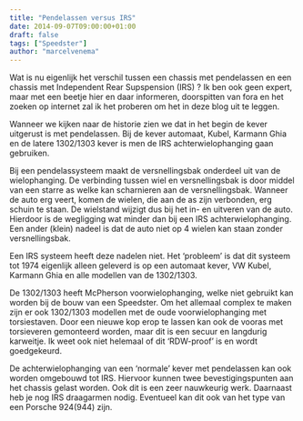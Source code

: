 ```yaml
---
title: "Pendelassen versus IRS"
date: 2014-09-07T09:00:00+01:00
draft: false
tags: ["Speedster"]
author: "marcelvenema"
---
```


Wat is nu eigenlijk het verschil tussen een chassis met pendelassen en een chassis met Independent Rear Supspension (IRS) ? Ik ben ook geen expert, maar met een beetje hier en daar informeren, doorspitten van fora en het zoeken op internet zal ik het proberen om het in deze blog uit te leggen.

Wanneer we kijken naar de historie zien we dat in het begin de kever uitgerust is met pendelassen. Bij de kever automaat, Kubel, Karmann Ghia en de latere 1302/1303 kever is men de IRS achterwielophanging gaan gebruiken.


Bij een pendelassysteem maakt de versnellingsbak onderdeel uit van de wielophanging. De verbinding tussen wiel en versnellingsbak is door middel van een starre as welke kan scharnieren aan de versnellingsbak. Wanneer de auto erg veert, komen de wielen, die aan de as zijn verbonden, erg schuin te staan. De wielstand wijzigt dus bij het in- en uitveren van de auto. Hierdoor is de wegligging wat minder dan bij een IRS achterwielophanging. Een ander (klein) nadeel is dat de auto niet op 4 wielen kan staan zonder versnellingsbak.


Een IRS systeem heeft deze nadelen niet. Het ‘probleem’ is dat dit systeem tot 1974 eigenlijk alleen geleverd is op een automaat kever, VW Kubel, Karmann Ghia en alle modellen van de 1302/1303.


De 1302/1303 heeft McPherson voorwielophanging, welke niet gebruikt kan worden bij de bouw van een Speedster. Om het allemaal complex te maken zijn er ook 1302/1303 modellen met de oude voorwielophanging met torsiestaven. Door een nieuwe kop erop te lassen kan ook de vooras met torsieveren gemonteerd worden, maar dit is een secuur en langdurig karweitje. Ik weet ook niet helemaal of dit ‘RDW-proof’ is en wordt goedgekeurd.


De achterwielophanging van een ‘normale’ kever met pendelassen kan ook worden omgebouwd tot IRS. Hiervoor kunnen twee bevestigingspunten aan het chassis gelast worden. Ook dit is een zeer nauwkeurig werk. Daarnaast heb je nog IRS draagarmen nodig. Eventueel kan dit ook van het type van een Porsche 924(944) zijn.
